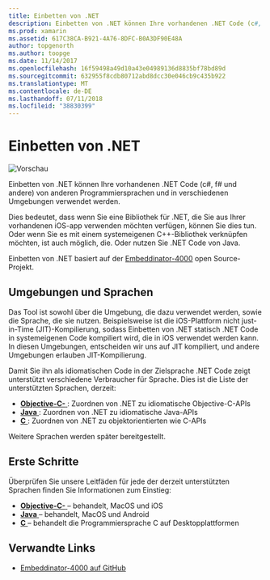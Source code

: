 ```yaml
---
title: Einbetten von .NET
description: Einbetten von .NET können Ihre vorhandenen .NET Code (c#, f# und andere) von in anderen Programmiersprachen geschriebenen Code genutzt werden soll.
ms.prod: xamarin
ms.assetid: 617C38CA-B921-4A76-8DFC-B0A3DF90E48A
author: topgenorth
ms.author: toopge
ms.date: 11/14/2017
ms.openlocfilehash: 16f59498a49d10a43e04989136d8835bf78bd89d
ms.sourcegitcommit: 632955f8cdb80712abd8dcc30e046cb9c435b922
ms.translationtype: MT
ms.contentlocale: de-DE
ms.lasthandoff: 07/11/2018
ms.locfileid: "38830399"
---
```

# <a name="net-embedding"></a>Einbetten von .NET

![Vorschau](~/media/shared/preview.png)

Einbetten von .NET können Ihre vorhandenen .NET Code (c#, f# und andere) von anderen Programmiersprachen und in verschiedenen Umgebungen verwendet werden.

Dies bedeutet, dass wenn Sie eine Bibliothek für .NET, die Sie aus Ihrer vorhandenen iOS-app verwenden möchten verfügen, können Sie dies tun.   Oder wenn Sie es mit einem systemeigenen C++-Bibliothek verknüpfen möchten, ist auch möglich, die.   Oder nutzen Sie .NET Code von Java.

Einbetten von .NET basiert auf der [Embeddinator-4000](https://github.com/mono/Embeddinator-4000) open Source-Projekt.

## <a name="environments-and-languages"></a>Umgebungen und Sprachen

Das Tool ist sowohl über die Umgebung, die dazu verwendet werden, sowie die Sprache, die sie nutzen.   Beispielsweise ist die iOS-Plattform nicht just-in-Time (JIT)-Kompilierung, sodass Einbetten von .NET statisch .NET Code in systemeigenen Code kompiliert wird, die in iOS verwendet werden kann.  In diesen Umgebungen, entscheiden wir uns auf JIT kompiliert, und andere Umgebungen erlauben JIT-Kompilierung.

Damit Sie ihn als idiomatischen Code in der Zielsprache .NET Code zeigt unterstützt verschiedene Verbraucher für Sprache.   Dies ist die Liste der unterstützten Sprachen, derzeit:

- [**Objective-C-** ](objective-c/index.md) : Zuordnen von .NET zu idiomatische Objective-C-APIs
- [**Java** ](android/index.md) : Zuordnen von .NET zu idiomatische Java-APIs
- [**C** ](get-started/c.md) : Zuordnen von .NET zu objektorientierten wie C-APIs

Weitere Sprachen werden später bereitgestellt.

## <a name="getting-started"></a>Erste Schritte

Überprüfen Sie unsere Leitfäden für jede der derzeit unterstützten Sprachen finden Sie Informationen zum Einstieg:

- [**Objective-C-** ](get-started/objective-c/index.md) – behandelt, MacOS und iOS
- [**Java** ](get-started/java/index.md) – behandelt, MacOS und Android
- [**C** ](get-started/c.md) – behandelt die Programmiersprache C auf Desktopplattformen

## <a name="related-links"></a>Verwandte Links

- [Embeddinator-4000 auf GitHub](https://github.com/mono/Embeddinator-4000)
